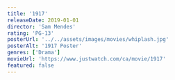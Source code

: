 ```yaml
---
title: '1917'
releaseDate: 2019-01-01
director: 'Sam Mendes'
rating: 'PG-13'
posterUrl: '../../assets/images/movies/whiplash.jpg'
posterAlt: '1917 Poster'
genres: ['Drama']
movieUrl: 'https://www.justwatch.com/ca/movie/1917'
featured: false
---
```


